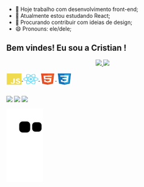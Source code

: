 ### 

<!--
**cristianmeelo/cristianmeelo** is a ✨ _special_ ✨ repository because its `README.md` (this file) appears on your GitHub profile.

Here are some ideas to get you started:


--> 

- 🔭 Hoje trabalho com desenvolvimento front-end;
- 🌱 Atualmente estou estudando React;
- 👯 Procurando contribuir com ideias de design;
- 😄 Pronouns: ele/dele;

## Bem vindes! Eu sou a Cristian !
<div align="center">
  <a href="https://github.com/cristianmeelo">
  <img height="180em" src="https://github-readme-stats.vercel.app/api?username=cristianmeelo&show_icons=true&theme=dracula&include_all_commits=true&count_private=true"/>
  <img height="180em" src="https://github-readme-stats.vercel.app/api/top-langs/?username=cristianmeelo&layout=compact&langs_count=7&theme=dracula"/>
</div>

<div style="display: inline_block"><br>
  <img align="center" alt="Cris-Js" height="30" width="40" src="https://raw.githubusercontent.com/devicons/devicon/master/icons/javascript/javascript-plain.svg">
  <img align="center" alt="Cris-React" height="30" width="40" src="https://raw.githubusercontent.com/devicons/devicon/master/icons/react/react-original.svg">
  <img align="center" alt="Cris-HTML" height="30" width="40" src="https://raw.githubusercontent.com/devicons/devicon/master/icons/html5/html5-original.svg">
  <img align="center" alt="Cris-CSS" height="30" width="40" src="https://raw.githubusercontent.com/devicons/devicon/master/icons/css3/css3-original.svg">
  
  ##
 
<div> 

  <a href="https://api.whatsapp.com/send?phone=5551986275006&text=" target="_blank"><img src="https://img.shields.io/badge/WhatsApp-25D366?style=for-the-badge&logo=whatsapp&logoColor=white"></a> 
  <a href = "mailto:cristianmeelo@gmail.com"><img src="https://img.shields.io/badge/-Gmail-%23333?style=for-the-badge&logo=gmail&logoColor=white" target="_blank"></a>
  <a href="https://www.linkedin.com/in/cristian-melo/" target="_blank"><img src="https://img.shields.io/badge/-LinkedIn-%230077B5?style=for-the-badge&logo=linkedin&logoColor=white" target="_blank"></a> 
 
  ![Snake animation](https://github.com/rafaballerini/rafaballerini/blob/output/github-contribution-grid-snake.svg)
 
</div>


